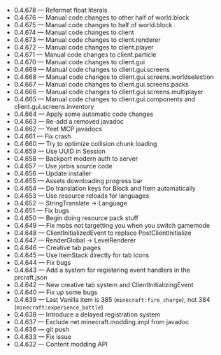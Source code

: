 + 0.4.678 &mdash; Reformat float literals
+ 0.4.676 &mdash; Manual code changes to other half of world.block
+ 0.4.675 &mdash; Manual code changes to half of world.block
+ 0.4.674 &mdash; Manual code changes to client
+ 0.4.673 &mdash; Manual code changes to client.renderer
+ 0.4.672 &mdash; Manual code changes to client.player
+ 0.4.671 &mdash; Manual code changes to client.particle
+ 0.4.670 &mdash; Manual code changes to client.gui
+ 0.4.669 &mdash; Manual code changes to client.gui.screens
+ 0.4.668 &mdash; Manual code changes to client.gui.screens.worldselection
+ 0.4.667 &mdash; Manual code changes to client.gui.screens.packs
+ 0.4.666 &mdash; Manual code changes to client.gui.screens.multiplayer
+ 0.4.665 &mdash; Manual code changes to client.gui.components and client.gui.screens.inventory
+ 0.4.664 &mdash; Apply some automatic code changes
+ 0.4.663 &mdash; Re-add a removed javadoc
+ 0.4.662 &mdash; Yeet MCP javadocs
+ 0.4.661 &mdash; Fix crash
+ 0.4.660 &mdash; Try to optimize collision chunk loading
+ 0.4.659 &mdash; Use UUID in Session
+ 0.4.658 &mdash; Backport modern auth to server
+ 0.4.657 &mdash; Use jorbis source code
+ 0.4.656 &mdash; Update installer
+ 0.4.655 &mdash; Assets downloading progress bar
+ 0.4.654 &mdash; Do translation keys for Block and Item automatically
+ 0.4.653 &mdash; Use resource reloads for languages
+ 0.4.652 &mdash; StringTranslate -> Language
+ 0.4.651 &mdash; Fix bugs
+ 0.4.650 &mdash; Begin doing resource pack stuff
+ 0.4.649 &mdash; Fix mobs not targetting you when you switch gamemode
+ 0.4.648 &mdash; ClientInitializedEvent to replace PostClientInitialize
+ 0.4.647 &mdash; RenderGlobal -> LevelRenderer
+ 0.4.646 &mdash; Creative tab pages
+ 0.4.645 &mdash; Use ItemStack directly for tab icons
+ 0.4.644 &mdash; Fix bugs
+ 0.4.643 &mdash; Add a system for registering event handlers in the prcraft.json
+ 0.4.642 &mdash; New creative tab system and ClientInitializingEvent
+ 0.4.640 &mdash; Fix up some bugs
+ 0.4.639 &mdash; Last Vanilla item is 385 (`minecraft:fire_charge`), not 384 (`minecraft:experience_bottle`)
+ 0.4.638 &mdash; Introduce a delayed registration system
+ 0.4.637 &mdash; Exclude net.minecraft.modding.impl from javadoc
+ 0.4.636 &mdash; git push
+ 0.4.633 &mdash; Fix issue
+ 0.4.632 &mdash; Content modding API
